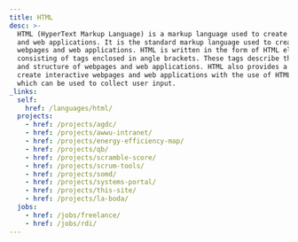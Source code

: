```yaml
---
title: HTML
desc: >-
  HTML (HyperText Markup Language) is a markup language used to create webpages
  and web applications. It is the standard markup language used to create
  webpages and web applications. HTML is written in the form of HTML elements
  consisting of tags enclosed in angle brackets. These tags describe the content
  and structure of webpages and web applications. HTML also provides a means to
  create interactive webpages and web applications with the use of HTML forms,
  which can be used to collect user input.
_links:
  self:
    href: /languages/html/
  projects:
    - href: /projects/agdc/
    - href: /projects/awwu-intranet/
    - href: /projects/energy-efficiency-map/
    - href: /projects/qb/
    - href: /projects/scramble-score/
    - href: /projects/scrum-tools/
    - href: /projects/somd/
    - href: /projects/systems-portal/
    - href: /projects/this-site/
    - href: /projects/la-boda/
  jobs:
    - href: /jobs/freelance/
    - href: /jobs/rdi/
---
```

